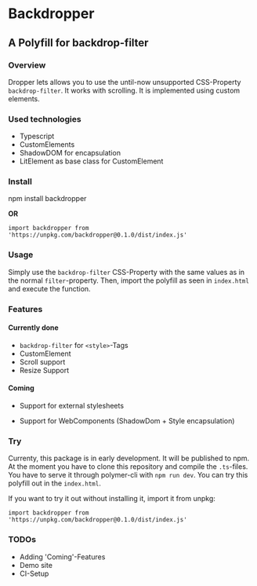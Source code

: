 # Backdropper

## A Polyfill for backdrop-filter

### Overview

Dropper lets allows you to use the until-now unsupported CSS-Property `backdrop-filter`. It works with scrolling. It is implemented using custom elements.

### Used technologies

- Typescript
- CustomElements
- ShadowDOM for encapsulation
- LitElement as base class for CustomElement

### Install

npm install backdropper

**OR**

`import backdropper from 'https://unpkg.com/backdropper@0.1.0/dist/index.js'`

### Usage

Simply use the `backdrop-filter` CSS-Property with the same values as in the normal `filter`-property. Then, import the polyfill as seen in `index.html` and execute the function.

### Features

#### Currently done

- `backdrop-filter` for `<style>`-Tags
- CustomElement
- Scroll support
- Resize Support

#### Coming

- Support for external stylesheets

- Support for WebComponents (ShadowDom + Style encapsulation)

### Try

Currenty, this package is in early development. It will be published to npm. At the moment you have to clone this repository and compile the `.ts`-files. You have to serve it through polymer-cli with `npm run dev`. You can try this polyfill out in the `index.html`.

If you want to try it out without installing it, import it from unpkg:

`import backdropper from 'https://unpkg.com/backdropper@0.1.0/dist/index.js'`

### TODOs

- Adding 'Coming'-Features
- Demo site
- CI-Setup

